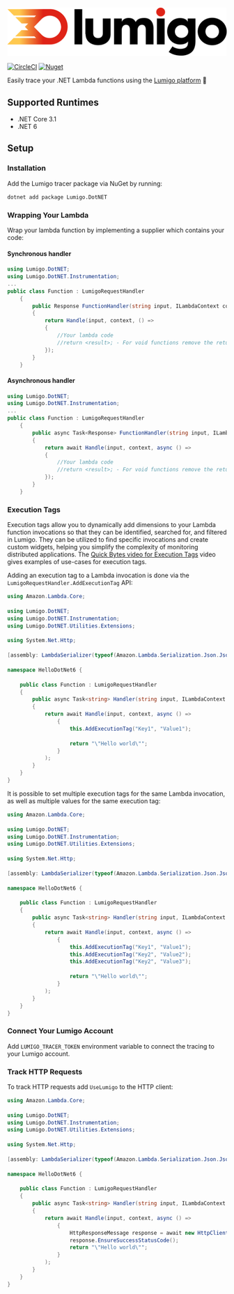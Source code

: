 ![Lumigo.io](lumigo-logo.png)

[![CircleCI](https://dl.circleci.com/status-badge/img/gh/lumigo-io/lumigo-dotnet-tracer/tree/master.svg?style=svg)](https://dl.circleci.com/status-badge/redirect/gh/lumigo-io/lumigo-dotnet-tracer/tree/master)
[![Nuget](https://img.shields.io/nuget/v/Lumigo.DotNET.svg)](https://www.nuget.org/packages/Lumigo.DotNET)

Easily trace your .NET Lambda functions using the [Lumigo platform](https://platform.lumigo.io/) 🚀

## Supported Runtimes
* .NET Core 3.1
* .NET 6

## Setup

### Installation

Add the Lumigo tracer package via NuGet by running:

```bash
dotnet add package Lumigo.DotNET
```

### Wrapping Your Lambda

Wrap your lambda function by implementing a supplier which contains your code:

#### Synchronous handler

```csharp
using Lumigo.DotNET;
using Lumigo.DotNET.Instrumentation;
...
public class Function : LumigoRequestHandler
    {
        public Response FunctionHandler(string input, ILambdaContext context)
        {
            return Handle(input, context, () =>
            {
                //Your lambda code
                //return <result>; - For void functions remove the return statements
            });
        }
    }
```

#### Asynchronous handler

```csharp
using Lumigo.DotNET;
using Lumigo.DotNET.Instrumentation;
...
public class Function : LumigoRequestHandler
    {
        public async Task<Response> FunctionHandler(string input, ILambdaContext context)
        {
            return await Handle(input, context, async () =>
            {
                //Your lambda code
                //return <result>; - For void functions remove the return statements
            });
        }
    }
```

### Execution Tags

Execution tags allow you to dynamically add dimensions to your Lambda function invocations so that they can be identified, searched for, and filtered in Lumigo. 
They can be utilized to find specific invocations and create custom widgets, helping you simplify the complexity of monitoring distributed applications.
The [Quick Bytes video for Execution Tags](https://docs.lumigo.io/docs/execution-tags#lumigo-quick-bytes---execution-tags) video gives examples of use-cases for execution tags.

Adding an execution tag to a Lambda invocation is done via the `LumigoRequestHandler.AddExecutionTag` API:

```csharp
using Amazon.Lambda.Core;

using Lumigo.DotNET;
using Lumigo.DotNET.Instrumentation;
using Lumigo.DotNET.Utilities.Extensions;

using System.Net.Http;

[assembly: LambdaSerializer(typeof(Amazon.Lambda.Serialization.Json.JsonSerializer))]

namespace HelloDotNet6 {

    public class Function : LumigoRequestHandler
    {
        public async Task<string> Handler(string input, ILambdaContext context)
        {
            return await Handle(input, context, async () =>
                {
                    this.AddExecutionTag("Key1", "Value1");

                    return "\"Hello world\"";
                }
            );
        }
    }
}
```

It is possible to set multiple execution tags for the same Lambda invocation, as well as multiple values for the same execution tag:

```csharp
using Amazon.Lambda.Core;

using Lumigo.DotNET;
using Lumigo.DotNET.Instrumentation;
using Lumigo.DotNET.Utilities.Extensions;

using System.Net.Http;

[assembly: LambdaSerializer(typeof(Amazon.Lambda.Serialization.Json.JsonSerializer))]

namespace HelloDotNet6 {

    public class Function : LumigoRequestHandler
    {
        public async Task<string> Handler(string input, ILambdaContext context)
        {
            return await Handle(input, context, async () =>
                {
                    this.AddExecutionTag("Key1", "Value1");
                    this.AddExecutionTag("Key2", "Value2");
                    this.AddExecutionTag("Key2", "Value3");

                    return "\"Hello world\"";
                }
            );
        }
    }
}
```

### Connect Your Lumigo Account

Add `LUMIGO_TRACER_TOKEN` environment variable to connect the tracing to your Lumigo account.

### Track HTTP Requests
To track HTTP requests add `UseLumigo` to the HTTP client:

```csharp
using Amazon.Lambda.Core;

using Lumigo.DotNET;
using Lumigo.DotNET.Instrumentation;
using Lumigo.DotNET.Utilities.Extensions;

using System.Net.Http;

[assembly: LambdaSerializer(typeof(Amazon.Lambda.Serialization.Json.JsonSerializer))]

namespace HelloDotNet6 {

    public class Function : LumigoRequestHandler
    {
        public async Task<string> Handler(string input, ILambdaContext context)
        {
            return await Handle(input, context, async () =>
                {
                    HttpResponseMessage response = await new HttpClient().UseLumigo().GetAsync("https://httpbin.org/status/200");
                    response.EnsureSuccessStatusCode();
                    return "\"Hello world\"";
                }
            );
        }
    }
}
```
